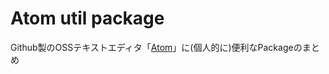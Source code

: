 # Atom util package

Github製のOSSテキストエディタ「[Atom][atom]」に(個人的に)便利なPackageのまとめ

<!-- ref link -->
[atom]:https://atom.io/ "Atom"
